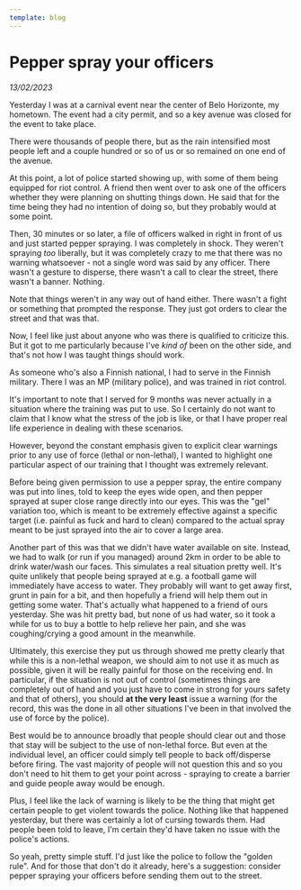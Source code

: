 ```yaml
---
template: blog
---
```


# Pepper spray your officers

_13/02/2023_

Yesterday I was at a carnival event near the center of Belo Horizonte, my hometown. The event had a city permit, and so a key avenue was closed for the event to take place.

There were thousands of people there, but as the rain intensified most people left and a couple hundred or so of us or so remained on one end of the avenue.

At this point, a lot of police started showing up, with some of them being equipped for riot control. A friend then went over to ask one of the officers whether they were planning on shutting things down. He said that for the time being they had no intention of doing so, but they probably would at some point.

Then, 30 minutes or so later, a file of officers walked in right in front of us and just started pepper spraying. I was completely in shock. They weren't spraying _too_ liberally, but it was completely crazy to me that there was no warning whatsoever - not a single word was said by any officer. There wasn't a gesture to disperse, there wasn't a call to clear the street, there wasn't a banner. Nothing. 

Note that things weren't in any way out of hand either. There wasn't a fight or something that prompted the response. They just got orders to clear the street and that was that.

Now, I feel like just about anyone who was there is qualified to criticize this. But it got to me particularly because I've _kind of_ been on the other side, and that's not how I was taught things should work.

As someone who's also a Finnish national, I had to serve in the Finnish military. There I was an MP (military police), and was trained in riot control.

It's important to note that I served for 9 months was never actually in a situation where the training was put to use. So I certainly do not want to claim that I know what the stress of the job is like, or that I have proper real life experience in dealing with these scenarios.

However, beyond the constant emphasis given to explicit clear warnings prior to any use of force (lethal or non-lethal), I wanted to highlight one particular aspect of our training that I thought was extremely relevant.

Before being given permission to use a pepper spray, the entire company was put into lines, told to keep the eyes wide open, and then pepper sprayed at super close range directly into our eyes. This was the "gel" variation too, which is meant to be extremely effective against a specific target (i.e. painful as fuck and hard to clean) compared to the actual spray meant to be just sprayed into the air to cover a large area.

Another part of this was that we didn't have water available on site. Instead, we had to walk (or run if you managed) around 2km in order to be able to drink water/wash our faces. This simulates a real situation pretty well. It's quite unlikely that people being sprayed at e.g. a football game will immediately have access to water. They probably will want to get away first, grunt in pain for a bit, and then hopefully a friend will help them out in getting some water. That's actually what happened to a friend of ours yesterday. She was hit pretty bad, but none of us had water, so it took a while for us to buy a bottle to help relieve her pain, and she was coughing/crying a good amount in the meanwhile.

Ultimately, this exercise they put us through showed me pretty clearly that while this is a non-lethal weapon, we should aim to not use it as much as possible, given it will be really painful for those on the receiving end. In particular, if the situation is not out of control (sometimes things are completely out of hand and you just have to come in strong for yours safety and that of others), you should **at the very least** issue a warning (for the record, this was the done in all other situations I've been in that involved the use of force by the police). 

Best would be to announce broadly that people should clear out and those that stay will be subject to the use of non-lethal force. But even at the individual level, an officer could simply tell people to back off/disperse before firing. The vast majority of people will not question this and so you don't need to hit them to get your point across - spraying to create a barrier and guide people away would be enough.

Plus, I feel like the lack of warning is likely to be the thing that might get certain people to get violent towards the police. Nothing like that happened yesterday, but there was certainly a lot of cursing towards them. Had people been told to leave, I'm certain they'd have taken no issue with the police's actions.

So yeah, pretty simple stuff. I'd just like the police to follow the "golden rule". And for those that don't do it already, here's a suggestion: consider pepper spraying your officers before sending them out to the street.